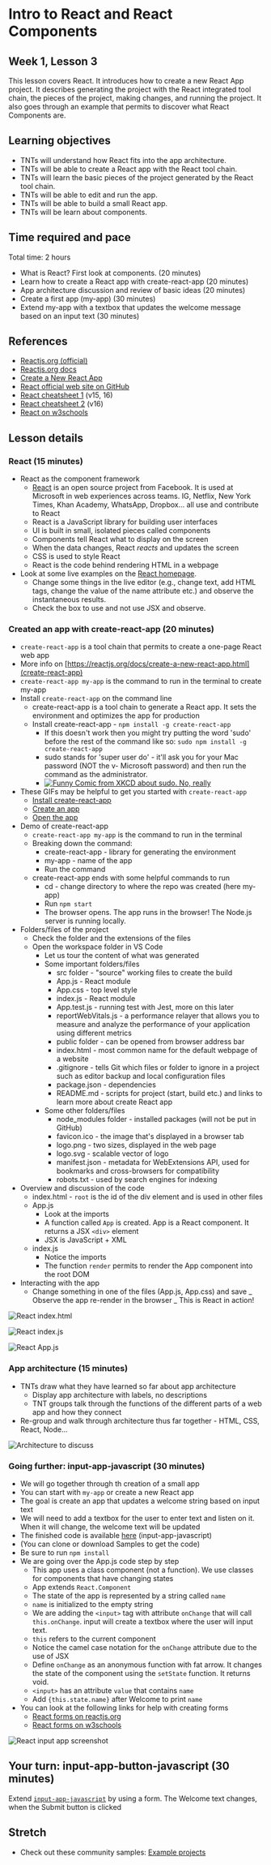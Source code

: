 # Intro to React and React Components

## Week 1, Lesson 3

This lesson covers React. It introduces how to create a new React App project. It describes generating the project with the React integrated tool chain, the pieces of the project, making changes, and running the project. It also goes through an example that permits to discover what React Components are.

## Learning objectives

- TNTs will understand how React fits into the app architecture.
- TNTs will be able to create a React app with the React tool chain.
- TNTs will learn the basic pieces of the project generated by the React tool chain.
- TNTs will be able to edit and run the app.
- TNTs will be able to build a small React app.
- TNTs will be learn about components.

## Time required and pace

Total time: 2 hours

- What is React? First look at components. (20 minutes)
- Learn how to create a React app with create-react-app (20 minutes)
- App architecture discussion and review of basic ideas (20 minutes)
- Create a first app (my-app) (30 minutes)
- Extend my-app with a textbox that updates the welcome message based on an input text (30 minutes)

## References

- [Reactjs.org (official)](https://reactjs.org)
- [Reactjs.org docs](https://reactjs.org/docs)
- [Create a New React App](https://reactjs.org/docs/create-a-new-react-app.html)
- [React official web site on GitHub](https://github.com/facebook/react)
- [React cheatsheet 1](https://devhints.io/react) (v15, 16)
- [React cheatsheet 2](https://reactcheatsheet.com/) (v16)
- [React on w3schools](https://www.w3schools.com/react/default.asp)

## Lesson details

### React (15 minutes)

- React as the component framework
  - [React](https://github.com/facebook/react) is an open source project from Facebook. It is used at Microsoft in web experiences across teams. IG, Netflix, New York Times, Khan Academy, WhatsApp, Dropbox... all use and contribute to React
  - React is a JavaScript library for building user interfaces
  - UI is built in small, isolated pieces called components
  - Components tell React what to display on the screen
  - When the data changes, React _reacts_ and updates the screen
  - CSS is used to style React
  - React is the code behind rendering HTML in a webpage
- Look at some live examples on the [React homepage](https://reactjs.org).
  - Change some things in the live editor (e.g., change text, add HTML tags, change the value of the name attribute etc.) and observe the instantaneous results.
  - Check the box to use and not use JSX and observe.

### Created an app with create-react-app (20 minutes)

- `create-react-app` is a tool chain that permits to create a one-page React web app
- More info on [https://reactjs.org/docs/create-a-new-react-app.html](create-react-app)
- `create-react-app my-app` is the command to run in the terminal to create my-app
- Install `create-react-app` on the command line
  - create-react-app is a tool chain to generate a React app. It sets the environment and optimizes the app for production
  - Install create-react-app - `npm install -g create-react-app`
    - If this doesn't work then you might try putting the word 'sudo' before the rest of the command like so:
      `sudo npm install -g create-react-app`
    - sudo stands for 'super user do' - it'll ask you for your Mac password (NOT the v- Microsoft password) and then run the command as the administrator.
    - [![Funny Comic from XKCD about sudo.  No, really](https://imgs.xkcd.com/comics/sandwich.png)](https://xkcd.com/149/)
- These GIFs may be helpful to get you started with `create-react-app`
  - [Install create-react-app](https://github.com/tnt-summer-academy/Curriculum/blob/master/Reference/InstallCreateReactAppSmall.gif)
  - [Create an app](https://github.com/tnt-summer-academy/Curriculum/blob/master/Reference/OpenCreateReactAppSmall.gif)
  - [Open the app](https://github.com/tnt-summer-academy/Curriculum/blob/master/Reference/CreateReactAppTestSmall.gif)
- Demo of create-react-app
  - `create-react-app my-app` is the command to run in the terminal
  - Breaking down the command:
    - create-react-app - library for generating the environment
    - my-app - name of the app
    - Run the command
  - create-react-app ends with some helpful commands to run
    - cd - change directory to where the repo was created (here my-app)
    - Run `npm start` 
    - The browser opens. The app runs in the browser! The Node.js server is running locally.
- Folders/files of the project
  - Check the folder and the extensions of the files
  - Open the workspace folder in VS Code
    - Let us tour the content of what was generated
    - Some important folders/files
      - src folder - "source" working files to create the build
      - App.js - React module
      - App.css - top level style
      - index.js - React module
      - App.test.js - running test with Jest, more on this later
      - reportWebVitals.js - a performance relayer that allows you to measure and analyze the performance of your application using different metrics
      - public folder - can be opened from browser address bar
      - index.html - most common name for the default webpage of a website
      - .gitignore - tells Git which files or folder to ignore in a project such as editor backup and local configuration files
      - package.json - dependencies
      - README.md - scripts for project (start, build etc.) and links to learn more about create React app
    - Some other folders/files
      - node_modules folder - installed packages (will not be put in GitHub)
      - favicon.ico - the image that's displayed in a browser tab
      - logo.png - two sizes, displayed in the web page
      - logo.svg - scalable vector of logo
      - manifest.json - metadata for WebExtensions API, used for bookmarks and cross-browsers for compatibility
      - robots.txt - used by search engines for indexing
- Overview and discussion of the code
  - index.html - `root` is the id of the div element and is used in other files
  - App.js
    - Look at the imports
    - A function called `App` is created. App is a React component. It returns a JSX `<div>` element
    - JSX is JavaScript + XML
  - index.js
    - Notice the imports
    - The function `render` permits to render the App component into the root DOM
- Interacting with the app
  - Change something in one of the files (App.js, App.css) and save
    _ Observe the app re-render in the browser
    _ This is React in action!

![React index.html](https://github.com/tnt-summer-academy/Curriculum/blob/main/Week%201/images/reactindexhtml.png)

![React index.js](https://github.com/tnt-summer-academy/Curriculum/blob/main/Week%201/images/reactindexjs.png)

![React App.js](https://github.com/tnt-summer-academy/Curriculum/blob/main/Week%201/images/reactappjs.png)

### App architecture (15 minutes)

- TNTs draw what they have learned so far about app architecture
  - Display app architecture with labels, no descriptions
  - TNT groups talk through the functions of the different parts of a web app and how they connect
- Re-group and walk through architecture thus far together - HTML, CSS, React, Node...

![Architecture to discuss](https://github.com/tnt-summer-academy/Curriculum/blob/main/Week%201/BasicArchitecture.png)

### Going further: input-app-javascript (30 minutes)

- We will go together through th creation of a small app
- You can start with `my-app` or create a new React app
- The goal is create an app that updates a welcome string based on input text
- We will need to add a textbox for the user to enter text and listen on it. When it will change, the welcome text will be updated
- The finished code is available [here](https://github.com/tnt-summer-academy/Samples/tree/main/Week_1/input-app-javascript) (input-app-javascript)
- (You can clone or download Samples to get the code)
- Be sure to run `npm install`
- We are going over the App.js code step by step
  - This app uses a class component (not a function). We use classes for components that have changing states
  - App extends `React.Component`
  - The state of the app is represented by a string called `name`
  - `name` is initialized to the empty string
  - We are adding the `<input>` tag with attribute `onChange` that will call `this.onChange`. input will create a textbox where the user will input text.
  - `this` refers to the current component
  - Notice the camel case notation for the `onChange` attribute due to the use of JSX
  - Define `onChange` as an anonymous function with fat arrow. It changes the state of the component using the `setState` function. It returns void.
  - `<input>` has an attribute `value` that contains `name`
  - Add `{this.state.name}` after Welcome to print `name`
- You can look at the following links for help with creating forms
  - [React forms on reactjs.org](https://reactjs.org/docs/forms.html)
  - [React forms on w3schools](https://www.w3schools.com/react/react_forms.asp)

![React input app screenshot](https://github.com/tnt-summer-academy/Curriculum/blob/main/Week%201/images/reactappjsinputapp.png)

## Your turn: input-app-button-javascript (30 minutes)

Extend [`input-app-javascript`](https://github.com/tnt-summer-academy/Samples/tree/main/Week_1/input-app-javascript) by using a form. The Welcome text changes, when the Submit button is clicked

## Stretch

- Check out these community samples: [Example projects](https://reactjs.org/community/examples.html)
